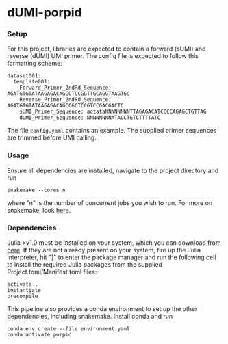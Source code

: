 # dUMI-porpid

### Setup

For this project, libraries are expected to contain a forward (sUMI) and reverse (dUMI) UMI primer. The config file is expected to follow this formatting scheme:

```
dataset001:
  template001:
    Forward_Primer_2ndRd_Sequence: AGATGTGTATAAGAGACAGCCTCCGGTTGCAGGTAAGTGC
    Reverse_Primer_2ndRd_Sequence: AGATGTGTATAAGAGACAGCCGCTCCGTCCGACGACTC
    sUMI_Primer_Sequence: actataNNNNNNNNTTAGAGACATCCCCAGAGCTGTTAG
    dUMI_Primer_Sequence: NNNNNNNNATAGCTGTCTTTTATC
```

The file `config.yaml` contains an example. The supplied primer sequences are trimmed before UMI calling.

### Usage

Ensure all dependencies are installed, navigate to the project directory and run

```{bash}
snakemake --cores n
```

where "n" is the number of concurrent jobs you wish to run. For more on snakemake, look [here](https://snakemake.readthedocs.io/en/stable/).

### Dependencies

Julia >v1.0 must be installed on your system, which you can download from [here](https://julialang.org/downloads/). If they are not already present on your system, fire up the Julia interpreter, hit "]"  to enter the package manager and run the following cell to install the required Julia packages from the supplied Project.toml/Manifest.toml files:

```{julia}
activate .
instantiate
precompile
```

This pipeline also provides a conda environment to set up the other dependencies, including snakemake. Install conda and run

```
conda env create --file environment.yaml
conda activate porpid
```
